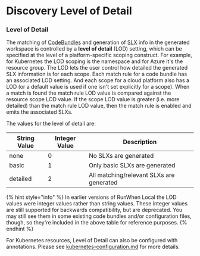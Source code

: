 # Discovery Level of Detail

### Level of Detail

The matching of [CodeBundles](https://docs.runwhen.com/public/runwhen-platform/terms-and-concepts#codebundle) and generation of [SLX](https://docs.runwhen.com/public/runwhen-platform/terms-and-concepts#servicelevelx-slx) info in the generated workspace is controlled by a **level of detail** (LOD) setting, which can be specified at the level of a platform-specific scoping construct. For example, for Kubernetes the LOD scoping is the namespace and for Azure it's the resource group. The LOD lets the user control how detailed the generated SLX information is for each scope. Each match rule for a code bundle has an associated LOD setting. And each scope for a cloud platform also has a LOD (or a default value is used if one isn't set explicitly for a scope). When a match is found the match rule LOD value is compared against the resource scope LOD value. If the scope LOD value is greater (i.e. more detailed) than the match rule LOD value, then the match rule is enabled and emits the associated SLXs.

The values for the level of detail are:

| String Value | Integer Value | Description                              |
| ------------ | ------------- | ---------------------------------------- |
| none         | 0             | No SLXs are generated                    |
| basic        | 1             | Only basic SLXs are generated            |
| detailed     | 2             | All matching/relevant SLXs are generated |

{% hint style="info" %}
In earlier versions of RunWhen Local the LOD values were integer values rather than string values. These integer values are still supported for backwards compatibility, but are deprecated. You may still see them in some existing code bundles and/or configuration files, though, so they're included in the above table for reference purposes.
{% endhint %}



For Kubernetes resources, Level of Detail can also be configured  with annotations. Please see [kubernetes-configuration.md](../cloud-discovery-configuration/kubernetes-configuration.md "mention") for more details.&#x20;
